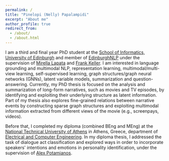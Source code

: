 ```yaml
---
permalink: /
title: "Pinelopi (Nelly) Papalampidi"
excerpt: "About me"
author_profile: true
redirect_from: 
  - /about/
  - /about.html
---
```



I am a third and final year PhD student at the [School of Informatics, University of Edinburgh](https://www.ed.ac.uk/informatics/) and member of [EdinburghNLP](https://edinburghnlp.inf.ed.ac.uk/) under the supervision of [Mirella Lapata](http://homepages.inf.ed.ac.uk/mlap/index.php) and [Frank Keller](http://homepages.inf.ed.ac.uk/keller/). I am interested in  language grounding and multimodal NLP, representation learning, multimodal/multi-view learning, self-supervised learning, graph structures/graph neural networks (GNNs), latent variable models, summarization and question-answering. Currently, my PhD thesis is focused on the analysis and summarization of long-form narratives, such as movies and TV episodes, by identifying and exploiting their underlying structure as latent information. Part of my thesis also explores fine-grained relations between narrative events by constructing sparse graph structures and exploiting multimodal information extracted from different views of the movie (e.g., screenpays, videos).

Before that, I completed my diploma (combined BEng and MEng) at the [National Technical University of Athens](https://www.ntua.gr/en/) in Athens, Greece, department of [Electrical and Computer Engineering](https://www.ece.ntua.gr/en). In my diploma thesis, I addressed the task of dialogue act classification and explored ways in order to incorporate speakers' intentions and emotions in personality identification, under the supervision of [Alex Potamianos](https://scholar.google.com/citations?user=pBQViyUAAAAJ&hl=en). 

